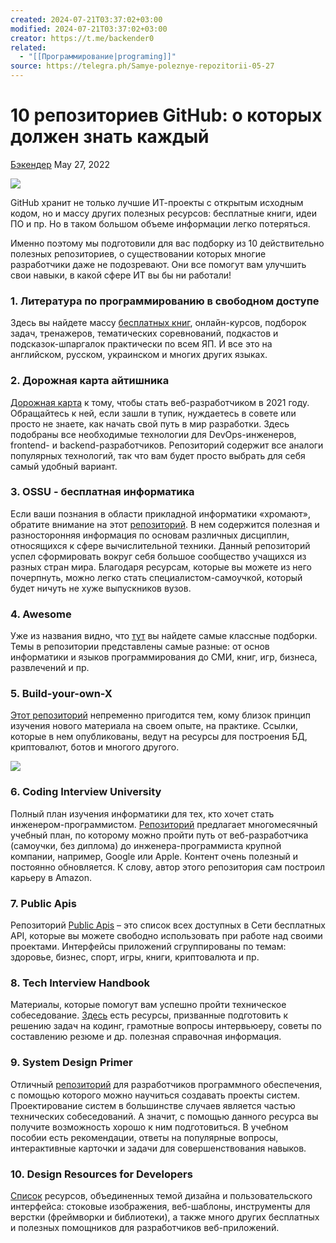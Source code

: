 ```yaml
---
created: 2024-07-21T03:37:02+03:00
modified: 2024-07-21T03:37:02+03:00
creator: https://t.me/backender0
related:
  - "[[Программирование|programing]]"
source: https://telegra.ph/Samye-poleznye-repozitorii-05-27
---
```


# 10 репозиториев GitHub: о которых должен знать каждый

[Бэкендер](http://t.me/backender0) May 27, 2022

![](https://telegra.ph/file/c7eedb4667bbbdf01e043.png)

GitHub хранит не только лучшие ИТ-проекты с открытым исходным кодом, но и массу других полезных ресурсов: бесплатные книги, идеи ПО и пр. Но в таком большом объеме информации легко потеряться.

Именно поэтому мы подготовили для вас подборку из 10 действительно полезных репозиториев, о существовании которых многие разработчики даже не подозревают. Они все помогут вам улучшить свои навыки, в какой сфере ИТ вы бы ни работали!

### 1. Литература по программированию в свободном доступе

Здесь вы найдете массу [бесплатных книг](https://github.com/EbookFoundation/free-programming-books), онлайн-курсов, подборок задач, тренажеров, тематических соревнований, подкастов и подсказок-шпаргалок практически по всем ЯП. И все это на английском, русском, украинском и многих других языках.

### 2. Дорожная карта айтишника

[Дорожная карта](https://github.com/kamranahmedse/developer-roadmap) к тому, чтобы стать веб-разработчиком в 2021 году. Обращайтесь к ней, если зашли в тупик, нуждаетесь в совете или просто не знаете, как начать свой путь в мир разработки. Здесь подобраны все необходимые технологии для DevOps-инженеров, frontend- и backend-разработчиков. Репозиторий содержит все аналоги популярных технологий, так что вам будет просто выбрать для себя самый удобный вариант.

### 3. OSSU - бесплатная информатика

Если ваши познания в области прикладной информатики «хромают», обратите внимание на этот [репозиторий](https://github.com/ossu/computer-science). В нем содержится полезная и разносторонняя информация по основам различных дисциплин, относящихся к сфере вычислительной техники. Данный репозиторий успел сформировать вокруг себя большое сообщество учащихся из разных стран мира. Благодаря ресурсам, которые вы можете из него почерпнуть, можно легко стать специалистом-самоучкой, который будет ничуть не хуже выпускников вузов.

### 4. Awesome

Уже из названия видно, что [тут](https://github.com/sindresorhus/awesome) вы найдете самые классные подборки. Темы в репозитории представлены самые разные: от основ информатики и языков программирования до СМИ, книг, игр, бизнеса, развлечений и пр.

### 5. Build-your-own-X

[Этот репозиторий](https://github.com/danistefanovic/build-your-own-x) непременно пригодится тем, кому близок принцип изучения нового материала на своем опыте, на практике. Ссылки, которые в нем опубликованы, ведут на ресурсы для построения БД, криптовалют, ботов и многого другого.

  

![](https://itproger.com/img/news/1621237745.jpg)

  

### 6. Coding Interview University

Полный план изучения информатики для тех, кто хочет стать инженером-программистом. [Репозиторий](https://github.com/jwasham/coding-interview-university) предлагает многомесячный учебный план, по которому можно пройти путь от веб-разработчика (самоучки, без диплома) до инженера-программиста крупной компании, например, Google или Apple. Контент очень полезный и постоянно обновляется. К слову, автор этого репозитория сам построил карьеру в Amazon.

### 7. Public Apis

Репозиторий [Public Apis](https://github.com/public-apis/public-apis) – это список всех доступных в Сети бесплатных API, которые вы можете свободно использовать при работе над своими проектами. Интерфейсы приложений сгруппированы по темам: здоровье, бизнес, спорт, игры, книги, криптовалюта и пр.

### 8. Tech Interview Handbook

Материалы, которые помогут вам успешно пройти техническое собеседование. [Здесь](https://github.com/yangshun/tech-interview-handbook) есть ресурсы, призванные подготовить к решению задач на кодинг, грамотные вопросы интервьюеру, советы по составлению резюме и др. полезная справочная информация.

### 9. System Design Primer

Отличный [репозиторий](https://github.com/donnemartin/system-design-primer) для разработчиков программного обеспечения, с помощью которого можно научиться создавать проекты систем. Проектирование систем в большинстве случаев является частью технических собеседований. А значит, с помощью данного ресурса вы получите возможность хорошо к ним подготовиться. В учебном пособии есть рекомендации, ответы на популярные вопросы, интерактивные карточки и задачи для совершенствования навыков. 

### 10. Design Resources for Developers

[Список](https://github.com/bradtraversy/design-resources-for-developers) ресурсов, объединенных темой дизайна и пользовательского интерфейса: стоковые изображения, веб-шаблоны, инструменты для верстки (фреймворки и библиотеки), а также много других бесплатных и полезных помощников для разработчиков веб-приложений.
